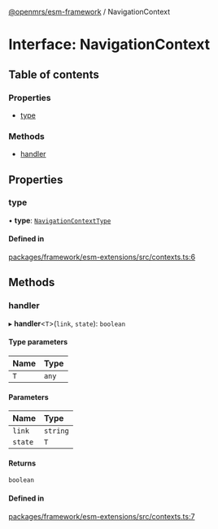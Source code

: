 [@openmrs/esm-framework](../API.md) / NavigationContext

# Interface: NavigationContext

## Table of contents

### Properties

- [type](NavigationContext.md#type)

### Methods

- [handler](NavigationContext.md#handler)

## Properties

### type

• **type**: [`NavigationContextType`](../API.md#navigationcontexttype)

#### Defined in

[packages/framework/esm-extensions/src/contexts.ts:6](https://github.com/openmrs/openmrs-esm-core/blob/master/packages/framework/esm-extensions/src/contexts.ts#L6)

## Methods

### handler

▸ **handler**<`T`\>(`link`, `state`): `boolean`

#### Type parameters

| Name | Type |
| :------ | :------ |
| `T` | `any` |

#### Parameters

| Name | Type |
| :------ | :------ |
| `link` | `string` |
| `state` | `T` |

#### Returns

`boolean`

#### Defined in

[packages/framework/esm-extensions/src/contexts.ts:7](https://github.com/openmrs/openmrs-esm-core/blob/master/packages/framework/esm-extensions/src/contexts.ts#L7)
